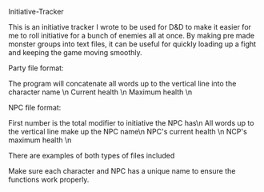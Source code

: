 Initiative-Tracker

This is an initiative tracker I wrote to be used for D&D to make it easier for me to roll initiative for a bunch of enemies all at once. 
By making pre made monster groups into text files, it can be useful for quickly loading up a fight and keeping the game moving smoothly.

Party file format:

The program will concatenate all words up to the vertical line into the character name \n
Current health \n
Maximum health \n

NPC file format:

First number is the total modifier to initiative the NPC has\n
All words up to the vertical line make up the NPC name\n
NPC's current health \n
NCP's maximum health \n

There are examples of both types of files included

Make sure each character and NPC has a unique name to ensure the functions work properly.